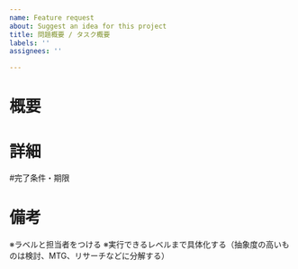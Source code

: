 ```yaml
---
name: Feature request
about: Suggest an idea for this project
title: 問題概要 / タスク概要
labels: ''
assignees: ''

---
```


# 概要


# 詳細


#完了条件・期限 


# 備考
※ラベルと担当者をつける
※実行できるレベルまで具体化する（抽象度の高いものは検討、MTG、リサーチなどに分解する）
